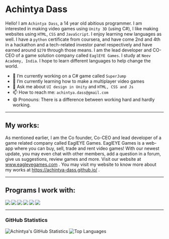 # Achintya Dass 
Hello! I am `Achintya Dass`, a 14 year old abitious programmer. I am interested in making video games using `Unity 3D` (using C#), I like making websites using `HTML`, `CSS` and `JavaScript`. I enjoy learning new languages as well. I have a `python` certificate from coursera, and have come 2nd and 4th in a hackathon and a tech-related investor panel respectively and have earned around `$270` through those means. I am the lead developer and CO-CEO of a game solution company called `EaglEYE Games`. I study at `Neev Academy, India`. I hope to learn different languages to help change the world.

- 🔭 I’m currently working on a C# game called `SuperJump`
- 🌱 I’m currently learning how to make a multiplayer video games
- 💬 Ask me about `UI design in Unity` and `HTML, CSS and Js`
- 📫 How to reach me: `achintya.dass@gmail.com`
- 😄 Pronouns: There is a difference between working hard and hardly working.

***
## My works:
As mentioned earlier, I am the Co founder, Co-CEO and lead developer of a game related company called EaglEYE Games. EaglEYE Games is a web-app where you can buy, sell, trade and rent video games! With our newest update, you may even chat with other members, add a question in a forum, give us suggestions, review games and more. Visit our website at www.eagleyegames.com . You may visit my website to know more about my works at https://achintya-dass.github.io/ .

***
## Programs I work with:
[<img align="left" src="https://img.shields.io/badge/html5%20-%23E34F26.svg?&style=for-the-badge&logo=html5&logoColor=white"/>]()
[<img align="left" src="https://img.shields.io/badge/css3%20-%231572B6.svg?&style=for-the-badge&logo=css3&logoColor=white"/>]()
[<img align="left" src="https://img.shields.io/badge/github%20-%23121011.svg?&style=for-the-badge&logo=github&logoColor=white"/>]()
[<img align="left" src="https://img.shields.io/badge/git%20-%23F05033.svg?&style=for-the-badge&logo=git&logoColor=white"/>]()
[<img src="https://www.halberesford.com/content/images/2018/07/null.png" width="1" height="1">]()
[<img align="left" src="https://img.shields.io/badge/javascript%20-%23323330.svg?&style=for-the-badge&logo=javascript&logoColor=%23F7DF1E"/>]()
[<img align="left" src="https://img.shields.io/badge/jquery%20-%230769AD.svg?&style=for-the-badge&logo=jquery&logoColor=white"/>]()
[<img src="https://www.halberesford.com/content/images/2018/07/null.png" width="1" height="1">]()

***

### GitHub Statistics
![Achintya's GitHub Statistics](https://github-readme-stats.vercel.app/api?username=achintya-dass&show_icons=true&theme=onedark)
![Top Languages](https://github-readme-stats.vercel.app/api/top-langs/?username=achintya-dass&theme=onedark)
